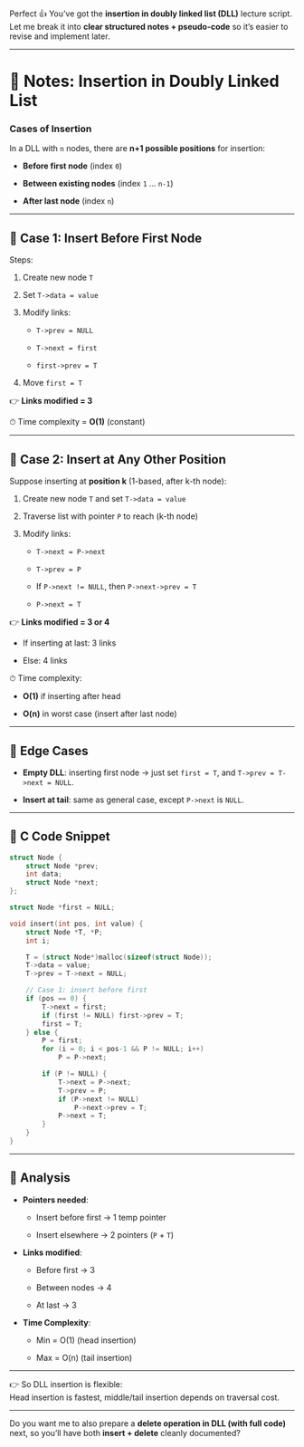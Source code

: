 Perfect 👍 You’ve got the **insertion in doubly linked list (DLL)** lecture script.  
Let me break it into **clear structured notes + pseudo-code** so it’s easier to revise and implement later.

---

# 📘 Notes: Insertion in Doubly Linked List

### Cases of Insertion

In a DLL with `n` nodes, there are **n+1 possible positions** for insertion:

- **Before first node** (index `0`)
    
- **Between existing nodes** (index `1` … `n-1`)
    
- **After last node** (index `n`)
    

---

## 🔹 Case 1: Insert Before First Node

Steps:

1. Create new node `T`
    
2. Set `T->data = value`
    
3. Modify links:
    
    - `T->prev = NULL`
        
    - `T->next = first`
        
    - `first->prev = T`
        
4. Move `first = T`
    

👉 **Links modified = 3**

⏱ Time complexity = **O(1)** (constant)

---

## 🔹 Case 2: Insert at Any Other Position

Suppose inserting at **position k** (1-based, after k-th node):

1. Create new node `T` and set `T->data = value`
    
2. Traverse list with pointer `P` to reach (k-th node)
    
3. Modify links:
    
    - `T->next = P->next`
        
    - `T->prev = P`
        
    - If `P->next != NULL`, then `P->next->prev = T`
        
    - `P->next = T`
        

👉 **Links modified = 3 or 4**

- If inserting at last: 3 links
    
- Else: 4 links
    

⏱ Time complexity:

- **O(1)** if inserting after head
    
- **O(n)** in worst case (insert after last node)
    

---

## 🔹 Edge Cases

- **Empty DLL**: inserting first node → just set `first = T`, and `T->prev = T->next = NULL`.
    
- **Insert at tail**: same as general case, except `P->next` is `NULL`.
    

---

## 🔹 C Code Snippet

```c
struct Node {
    struct Node *prev;
    int data;
    struct Node *next;
};

struct Node *first = NULL;

void insert(int pos, int value) {
    struct Node *T, *P;
    int i;

    T = (struct Node*)malloc(sizeof(struct Node));
    T->data = value;
    T->prev = T->next = NULL;

    // Case 1: insert before first
    if (pos == 0) {
        T->next = first;
        if (first != NULL) first->prev = T;
        first = T;
    } else {
        P = first;
        for (i = 0; i < pos-1 && P != NULL; i++)
            P = P->next;

        if (P != NULL) {
            T->next = P->next;
            T->prev = P;
            if (P->next != NULL)
                P->next->prev = T;
            P->next = T;
        }
    }
}
```

---

## 🔹 Analysis

- **Pointers needed**:
    
    - Insert before first → 1 temp pointer
        
    - Insert elsewhere → 2 pointers (`P` + `T`)
        
- **Links modified**:
    
    - Before first → 3
        
    - Between nodes → 4
        
    - At last → 3
        
- **Time Complexity**:
    
    - Min = O(1) (head insertion)
        
    - Max = O(n) (tail insertion)
        

---

👉 So DLL insertion is flexible:  
Head insertion is fastest, middle/tail insertion depends on traversal cost.

---

Do you want me to also prepare a **delete operation in DLL (with full code)** next, so you’ll have both **insert + delete** cleanly documented?